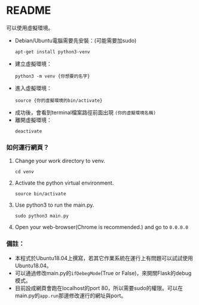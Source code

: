 # README

可以使用虛擬環境。
- Debian/Ubuntu電腦需要先安裝：(可能需要加sudo)
    ```
    apt-get install python3-venv
    ```
- 建立虛擬環境：
    ```
    python3 -m venv {你想要的名字}
    ```
- 進入虛擬環境：
    ```
    source {你的虛擬環境的bin/activate}
    ```
- 成功後，會看到terminal檔案路徑前面出現
    ```(你的虛擬環境名稱)```
- 離開虛擬環境：
    ```
    deactivate
    ```
### 如何運行網頁？
1. Change your work directory to venv.
    ```shell
    cd venv
    ```
2. Activate the python virtual environment.
    ```shell
    source bin/activate
    ```
3. Use python3 to run the main.py.
    ```shell
    sudo python3 main.py
    ```
4. Open your web-browser(Chrome is recommended.) and go to `0.0.0.0`
### 備註：
- 本程式於Ubuntu18.04上撰寫，若其它作業系統在運行上有問題可以試試使用Ubuntu18.04。
- 可以通過修改main.py的`ifDebegMode`(True or False)，來開關Flask的debug模式。
- 目前設成網頁會跑在localhost的port 80，所以需要sudo的權限。可以在main.py的`app.run`那邊修改運行的網址與port。
